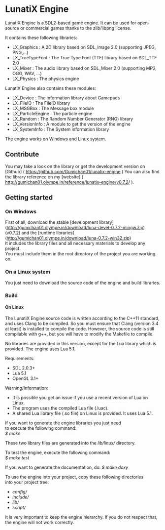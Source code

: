 # LunatiX Engine #


LunatiX Engine is a SDL2-based game engine. It can be used for open-source or 
commercial games thanks to the zlib/libpng license.

It contains these following libraries:
- LX\_Graphics : A 2D library based on SDL_Image 2.0 (supporting JPEG, PNG,...)
- LX\_TrueTypeFont : The True Type Font (TTF) library based on SDL_TTF 2.0
- LX\_Mixer : The audio library based on SDL_Mixer 2.0 (supporting MP3, OGG, WAV, ...)
- LX\_Physics : The physics engine

LunatiX Engine also contains these modules:
- LX\_Device : The information library about Gamepads
- LX\_FileIO : The FileIO library
- LX\_MSGBox : The Message box module
- LX\_ParticleEngine : The particle engine
- LX\_Random : The Random Number Generator (RNG) library
- LX_VersionInfo : A module to get the version of the engine
- LX\_SystemInfo : The System information library


The engine works on Windows and Linux system.


## Contribute ##
 
You may take a look on the library or get the development version
on [Github] ( https://github.com/Gumichan01/lunatix-engine ) You can also find 
the library reference on my [website] ( http://gumichan01.olympe.in/reference/lunatix-engine/v0.7.2/ ).


## Getting started ##

### On Windows ###

First of all, download the stable [development library] (http://gumichan01.olympe.in/download/luna-devel-0.7.2-mingw.zip) (v0.7.2) 
and the [runtime libraries] (http://gumichan01.olympe.in/download/luna-0.7.2-win32.zip)   
It includes the library files and all necessary materials to develop any project.  
You must include them in the root directory of the project you are working on.



### On a Linux system ###

You just need to download the source code of the engine and build libraries.


### Build ###

#### On Linux ####

The LunatiX Engine source code is written according to the C++11 standard, and 
uses Clang to be compiled.
So you must ensure that Clang (version 3.4 at least) is installed to compile the code.
However, the source code is still compilable with g++, but you will have to 
modify the Makefile to compile.

No libraries are provided in this version, except for the Lua library which is 
provided.
The engine uses Lua 5.1.

Requirements:
 - SDL 2.0.3+
 - Lua 5.1
 - OpenGL 3.1+

Warning/Information:
 - It is possible you get an issue if you use a recent version of Lua on Linux.
 - The program uses the compiled Lua file (.luac).
 - A shared Lua library file (.so file) on Linux is provided. It uses Lua 5.1.


If you want to generate the engine libraries you just need  
to execute the following command:  
 *$ make*

These two library files are generated into the *lib/linux/* directory.

To test the engine, execute the following command:  
 *$ make test*


If you want to generate the documentation, do:
 *$ make doxy*


To use the engine into your project, copy these following directories  
into your project tree:
 - *config/*
 - *include/*
 - *lib/*
 - *script/*

It is very important to keep the engine hierarchy. If you do not respect that,  
the engine will not work correctly.




